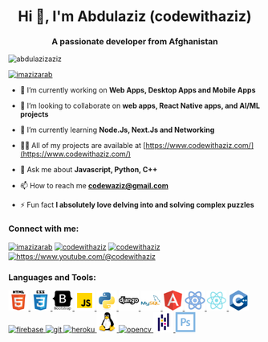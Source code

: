 <h1 align="center">Hi 👋, I'm Abdulaziz (codewithaziz)</h1>   
<h3 align="center">A passionate developer from Afghanistan</h3>

<p align="left"> <img src="https://komarev.com/ghpvc/?username=abdulazizaziz&label=Profile%20views&color=0e75b6&style=flat" alt="abdulazizaziz" /> </p>
<p align="left"> <a href="https://twitter.com/imazizarab" target="blank"><img src="https://img.shields.io/twitter/follow/imazizarab?logo=twitter&style=for-the-badge" alt="imazizarab" /></a> </p>

- 🔭 I’m currently working on **Web Apps, Desktop Apps and Mobile Apps**

- 👯 I’m looking to collaborate on **web apps, React Native apps, and AI/ML projects**

- 🌱 I’m currently learning **Node.Js, Next.Js and Networking**

- 👨‍💻 All of my projects are available at [https://www.codewithaziz.com/](https://www.codewithaziz.com/)

- 💬 Ask me about **Javascript, Python, C++**

- 📫 How to reach me **codewaziz@gmail.com**

- ⚡ Fun fact **I absolutely love delving into and solving complex puzzles**

<h3 align="left">Connect with me:</h3>
<p align="left">
<a href="https://twitter.com/imazizarab" target="blank"><img align="center" src="https://raw.githubusercontent.com/rahuldkjain/github-profile-readme-generator/master/src/images/icons/Social/twitter.svg" alt="imazizarab" height="30" width="40" /></a>
<a href="https://linkedin.com/in/codewithaziz" target="blank"><img align="center" src="https://raw.githubusercontent.com/rahuldkjain/github-profile-readme-generator/master/src/images/icons/Social/linked-in-alt.svg" alt="codewithaziz" height="30" width="40" /></a>
<a href="https://fb.com/codewithaziz" target="blank"><img align="center" src="https://raw.githubusercontent.com/rahuldkjain/github-profile-readme-generator/master/src/images/icons/Social/facebook.svg" alt="codewithaziz" height="30" width="40" /></a>
<a href="https://www.youtube.com/@codewithaziz" target="blank"><img align="center" src="https://raw.githubusercontent.com/rahuldkjain/github-profile-readme-generator/master/src/images/icons/Social/youtube.svg" alt="https://www.youtube.com/@codewithaziz" height="30" width="40" /></a>
</p>

<h3 align="left">Languages and Tools:</h3>
<p align="left">

<a href="https://www.w3.org/html/" target="_blank" rel="noreferrer"> <img src="https://raw.githubusercontent.com/devicons/devicon/master/icons/html5/html5-original-wordmark.svg" alt="html5" width="40" height="40"/> </a>
<a href="https://www.w3schools.com/css/" target="_blank" rel="noreferrer"> <img src="https://raw.githubusercontent.com/devicons/devicon/master/icons/css3/css3-original-wordmark.svg" alt="css3" width="40" height="40"/> </a>
<a href="https://getbootstrap.com" target="_blank" rel="noreferrer"> <img src="https://raw.githubusercontent.com/devicons/devicon/master/icons/bootstrap/bootstrap-plain-wordmark.svg" alt="bootstrap" width="40" height="40"/> </a>
<a href="https://www.w3schools.com/js/" target="_blank" rel="noreferrer"> <img src="javascript.png" alt="javascript" width="40" height="40"/> </a>
<a href="https://www.python.org/" target="_blank" rel="noreferrer"> <img src="https://raw.githubusercontent.com/devicons/devicon/master/icons/python/python-original.svg" alt="python" width="40" height="40"/> </a>
<a href="https://www.djangoproject.com/" target="_blank" rel="noreferrer"> <img src="django.svg" alt="django" width="40" height="40"/> </a>
<a href="https://www.mysql.com/" target="_blank" rel="noreferrer"> <img src="https://raw.githubusercontent.com/devicons/devicon/master/icons/mysql/mysql-original-wordmark.svg" alt="mysql" width="40" height="40"/> </a>
<a href="https://angular.io/" target="_blank" rel="noreferrer"> <img src="angular.png" alt="angular" width="40" height="40"/> </a>
<a href="https://react.dev/" target="_blank" rel="noreferrer"> <img src="react.svg" alt="react" width="40" height="40"/> </a>
<a href="https://reactnative.dev/" target="_blank" rel="noreferrer"> <img src="reactnative.svg" alt="reactnative" width="40" height="40"/> </a>
<a href="https://www.w3schools.com/cpp/" target="_blank" rel="noreferrer"> <img src="https://raw.githubusercontent.com/devicons/devicon/master/icons/cplusplus/cplusplus-original.svg" alt="cplusplus" width="40" height="40"/> </a>
<a href="https://firebase.google.com/" target="_blank" rel="noreferrer"> <img src="https://www.vectorlogo.zone/logos/firebase/firebase-icon.svg" alt="firebase" width="40" height="40"/> </a>
<a href="https://git-scm.com/" target="_blank" rel="noreferrer"> <img src="https://www.vectorlogo.zone/logos/git-scm/git-scm-icon.svg" alt="git" width="40" height="40"/> </a>
<a href="https://heroku.com" target="_blank" rel="noreferrer"> <img src="https://www.vectorlogo.zone/logos/heroku/heroku-icon.svg" alt="heroku" width="40" height="40"/> </a>
<a href="https://www.linux.org/" target="_blank" rel="noreferrer"> <img src="https://raw.githubusercontent.com/devicons/devicon/master/icons/linux/linux-original.svg" alt="linux" width="40" height="40"/> </a>
<a href="https://opencv.org/" target="_blank" rel="noreferrer"> <img src="https://www.vectorlogo.zone/logos/opencv/opencv-icon.svg" alt="opencv" width="40" height="40"/> </a>
<a href="https://pandas.pydata.org/" target="_blank" rel="noreferrer"> <img src="https://raw.githubusercontent.com/devicons/devicon/2ae2a900d2f041da66e950e4d48052658d850630/icons/pandas/pandas-original.svg" alt="pandas" width="40" height="40"/> </a>
<a href="https://www.photoshop.com/en" target="_blank" rel="noreferrer"> <img src="https://raw.githubusercontent.com/devicons/devicon/master/icons/photoshop/photoshop-line.svg" alt="photoshop" width="40" height="40"/> </a>

</br>
